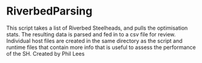 # RiverbedParsing
This script takes a list of Riverbed Steelheads, and pulls the optimisation stats.
The resulting data is parsed and fed in to a csv file for review. Individual host files 
are created in the same directory as the script and runtime files that contain more info
that is useful to assess the performance of the SH.
Created by Phil Lees
